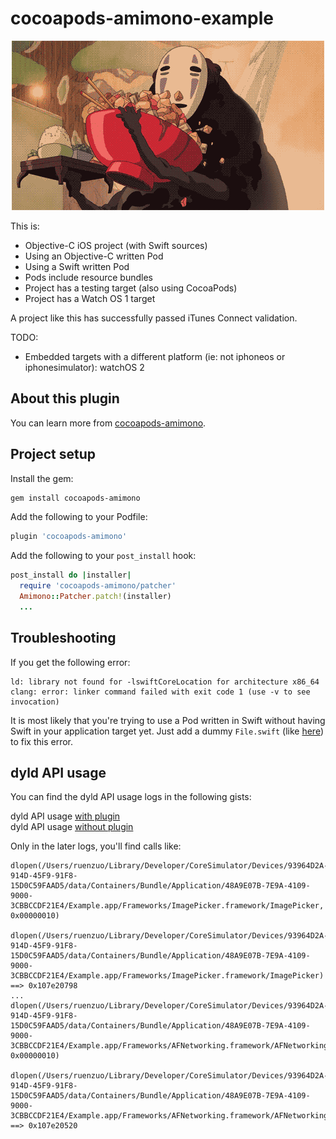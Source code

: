 # cocoapods-amimono-example

<p align="center">
  <img src="https://raw.githubusercontent.com/Ruenzuo/res/master/amimono-example.gif" alt="amimono-example"/>
</p>

This is:

* Objective-C iOS project (with Swift sources) 
* Using an Objective-C written Pod 
* Using a Swift written Pod
* Pods include resource bundles
* Project has a testing target (also using CocoaPods)
* Project has a Watch OS 1 target

A project like this has successfully passed iTunes Connect validation.

TODO:

* Embedded targets with a different platform (ie: not iphoneos or iphonesimulator): watchOS 2

## About this plugin

You can learn more from [cocoapods-amimono](https://github.com/Ruenzuo/cocoapods-amimono).

## Project setup

Install the gem:

```bash
gem install cocoapods-amimono
````

Add the following to your Podfile:

```ruby
plugin 'cocoapods-amimono'
```

Add the following to your `post_install` hook:

```ruby
post_install do |installer|
  require 'cocoapods-amimono/patcher'
  Amimono::Patcher.patch!(installer)
  ...
```

## Troubleshooting

If you get the following error: 

```
ld: library not found for -lswiftCoreLocation for architecture x86_64
clang: error: linker command failed with exit code 1 (use -v to see invocation)
```

It is most likely that you're trying to use a Pod written in Swift without having Swift in your application target yet. Just add a dummy `File.swift` (like [here](https://github.com/Ruenzuo/cocoapods-amimono-example/commit/3f01e506c16a907d2b2a1cf06c61ab4a20b863e1)) to fix this error.

## dyld API usage

You can find the dyld API usage logs in the following gists:

dyld API usage [with plugin](https://gist.github.com/Ruenzuo/743bd09faab9157274432849107f55f7)  
dyld API usage [without plugin](https://gist.github.com/Ruenzuo/14192623ec266ae62b824cbf3dd3b012)  

Only in the later logs, you'll find calls like:

```
dlopen(/Users/ruenzuo/Library/Developer/CoreSimulator/Devices/93964D2A-914D-45F9-91F8-15D0C59FAAD5/data/Containers/Bundle/Application/48A9E07B-7E9A-4109-9000-3CBBCCDF21E4/Example.app/Frameworks/ImagePicker.framework/ImagePicker, 0x00000010)
  dlopen(/Users/ruenzuo/Library/Developer/CoreSimulator/Devices/93964D2A-914D-45F9-91F8-15D0C59FAAD5/data/Containers/Bundle/Application/48A9E07B-7E9A-4109-9000-3CBBCCDF21E4/Example.app/Frameworks/ImagePicker.framework/ImagePicker) ==> 0x107e20798
...
dlopen(/Users/ruenzuo/Library/Developer/CoreSimulator/Devices/93964D2A-914D-45F9-91F8-15D0C59FAAD5/data/Containers/Bundle/Application/48A9E07B-7E9A-4109-9000-3CBBCCDF21E4/Example.app/Frameworks/AFNetworking.framework/AFNetworking, 0x00000010)
  dlopen(/Users/ruenzuo/Library/Developer/CoreSimulator/Devices/93964D2A-914D-45F9-91F8-15D0C59FAAD5/data/Containers/Bundle/Application/48A9E07B-7E9A-4109-9000-3CBBCCDF21E4/Example.app/Frameworks/AFNetworking.framework/AFNetworking) ==> 0x107e20520
```
